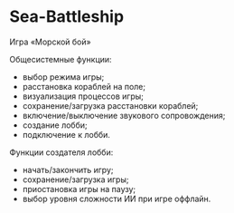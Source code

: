 # Sea-Battleship
Игра «Морской бой»

Общесистемные функции:
  - выбор режима игры;
  - расстановка кораблей на поле;
  - визуализация процессов игры;
  - сохранение/загрузка расстановки кораблей;    
  - включение/выключение звукового сопровождения;
  - создание лобби;
  - подключение к лобби.
  
Функции создателя лобби:
  - начать/закончить игру;
  - сохранение/загрузка игры;
  - приостановка игры на паузу;
  - выбор уровня сложности ИИ при игре оффлайн.
